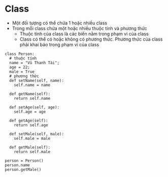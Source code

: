 # Class

- Một đối tượng có thể chứa 1 hoặc nhiều class
- Trong mỗi class chứa một hoặc nhiều thuộc tính và phương thức
  - Thuộc tính của class là các biến nằm trong phạm vi của class
  - Class có thể có hoặc không có phương thức. Phương thức của class phải khai báo trong phạm vi của class

```
class Person:
  # thuộc tính
  name = "Vũ Thanh Tài";
  age = 22;
  male = True
  # phương thức
  def setName(self, name):
    self.name = name
  
  def getName(self):
    return self.name
  
  def setAge(self, age):
    self.age = age
  
  def getAge(self):
    return self.age
  
  def setMale(self, male):
    self.male = male
  
  def getMale(self):
    return self.male

person = Person()
person.name
person.getMale()
```
